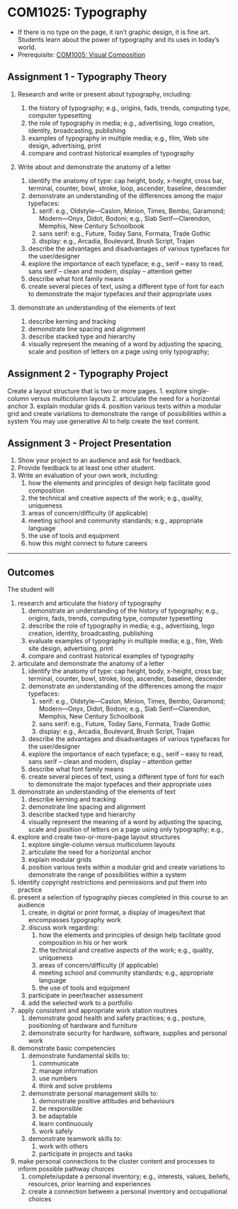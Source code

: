 # COM1025: Typography

* If there is no type on the page, it isn’t graphic design, it is fine art. Students learn about the power of typography and its uses in today’s world.
* Prerequisite: [COM1005: Visual Composition](COM1005.md)

## Assignment 1 - Typography Theory

1. Research and write or present about typography, including:
    1. the history of typography; e.g., origins, fads, trends, computing type, computer typesetting
    2. the role of typography in media; e.g., advertising, logo creation, identity, broadcasting, publishing
    3. examples of typography in multiple media; e.g., film, Web site design, advertising, print
    4. compare and contrast historical examples of typography

2. Write about and demonstrate the anatomy of a letter
    1. identify the anatomy of type: cap height, body, x-height, cross bar, terminal, counter, bowl, stroke, loop, ascender, baseline, descender
    2. demonstrate an understanding of the differences among the major typefaces:
        1. serif: e.g., Oldstyle—Caslon, Minion, Times, Bembo, Garamond; Modern—Onyx, Didot, Bodoni; e.g., Slab Serif—Clarendon, Memphis, New Century Schoolbook
        2. sans serif: e.g., Future, Today Sans, Formata, Trade Gothic
        3. display: e.g., Arcadia, Boulevard, Brush Script, Trajan
    3. describe the advantages and disadvantages of various typefaces for the user/designer
    4. explore the importance of each typeface; e.g., serif – easy to read, sans serif – clean and modern, display – attention getter
    5. describe what font family means
    6. create several pieces of text, using a different type of font for each to demonstrate the major typefaces and their appropriate uses

3. demonstrate an understanding of the elements of text
    1. describe kerning and tracking
    2. demonstrate line spacing and alignment
    3. describe stacked type and hierarchy
    4. visually represent the meaning of a word by adjusting the spacing, scale and position of letters on a page using only typography;

## Assignment 2 - Typography Project

Create a layout structure that is two or more pages.
    1. explore single-column versus multicolumn layouts
    2. articulate the need for a horizontal anchor
    3. explain modular grids
    4. position various texts within a modular grid and create variations to demonstrate the range of possibilities within a system
You may use generative AI to help create the text content.

## Assignment 3 - Project Presentation

1. Show your project to an audience and ask for feedback.
2. Provide feedback to at least one other student.
3. Write an evaluation of your own work, including:
    1. how the elements and principles of design help facilitate good composition
    2. the technical and creative aspects of the work; e.g., quality, uniqueness
    3. areas of concern/difficulty (if applicable)
    4. meeting school and community standards; e.g., appropriate language
    5. the use of tools and equipment
    6. how this might connect to future careers

---

## Outcomes

The student will

1. research and articulate the history of typography
    1. demonstrate an understanding of the history of typography; e.g., origins, fads, trends, computing type, computer typesetting
    2. describe the role of typography in media; e.g., advertising, logo creation, identity, broadcasting, publishing
    3. evaluate examples of typography in multiple media; e.g., film, Web site design, advertising, print
    4. compare and contrast historical examples of typography
2. articulate and demonstrate the anatomy of a letter
    1. identify the anatomy of type: cap height, body, x-height, cross bar, terminal, counter, bowl, stroke, loop, ascender, baseline, descender
    2. demonstrate an understanding of the differences among the major typefaces:
        1. serif: e.g., Oldstyle—Caslon, Minion, Times, Bembo, Garamond; Modern—Onyx, Didot, Bodoni; e.g., Slab Serif—Clarendon, Memphis, New Century Schoolbook
        2. sans serif: e.g., Future, Today Sans, Formata, Trade Gothic
        3. display: e.g., Arcadia, Boulevard, Brush Script, Trajan
    3. describe the advantages and disadvantages of various typefaces for the user/designer
    4. explore the importance of each typeface; e.g., serif – easy to read, sans serif – clean and modern, display – attention getter
    5. describe what font family means
    6. create several pieces of text, using a different type of font for each to demonstrate the major typefaces and their appropriate uses
3. demonstrate an understanding of the elements of text
    1. describe kerning and tracking
    2. demonstrate line spacing and alignment
    3. describe stacked type and hierarchy
    4. visually represent the meaning of a word by adjusting the spacing, scale and position of letters on a page using only typography; e.g.,
4. explore and create two-or-more-page layout structures
    1. explore single-column versus multicolumn layouts
    2. articulate the need for a horizontal anchor
    3. explain modular grids
    4. position various texts within a modular grid and create variations to demonstrate the range of possibilities within a system
5. identify copyright restrictions and permissions and put them into practice
6. present a selection of typography pieces completed in this course to an audience
    1. create, in digital or print format, a display of images/text that encompasses typography work
    2. discuss work regarding:
        1. how the elements and principles of design help facilitate good composition in his or her work
        2. the technical and creative aspects of the work; e.g., quality, uniqueness
        3. areas of concern/difficulty (if applicable)
        4. meeting school and community standards; e.g., appropriate language
        5. the use of tools and equipment
    3. participate in peer/teacher assessment
    4. add the selected work to a portfolio
7. apply consistent and appropriate work station routines
    1. demonstrate good health and safety practices; e.g., posture, positioning of hardware and furniture
    2. demonstrate security for hardware, software, supplies and personal work
8. demonstrate basic competencies
    1. demonstrate fundamental skills to:
        1. communicate
        2. manage information
        3. use numbers
        4. think and solve problems
    2. demonstrate personal management skills to:
        1. demonstrate positive attitudes and behaviours
        2. be responsible
        3. be adaptable
        4. learn continuously
        5. work safely
    3. demonstrate teamwork skills to:
        1. work with others
        2. participate in projects and tasks
9. make personal connections to the cluster content and processes to inform possible pathway choices
    1. complete/update a personal inventory; e.g., interests, values, beliefs, resources, prior learning and experiences
    2. create a connection between a personal inventory and occupational choices
